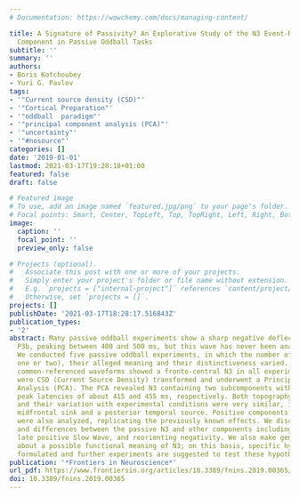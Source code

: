 ```yaml
---
# Documentation: https://wowchemy.com/docs/managing-content/

title: A Signature of Passivity? An Explorative Study of the N3 Event-Related Potential
  Component in Passive Oddball Tasks
subtitle: ''
summary: ''
authors:
- Boris Kotchoubey
- Yuri G. Pavlov
tags:
- '"Current source density (CSD)"'
- '"Cortical Preparation"'
- '"oddball  paradigm"'
- '"principal component analysis (PCA)"'
- '"uncertainty"'
- '"#nosource"'
categories: []
date: '2019-01-01'
lastmod: 2021-03-17T19:28:18+01:00
featured: false
draft: false

# Featured image
# To use, add an image named `featured.jpg/png` to your page's folder.
# Focal points: Smart, Center, TopLeft, Top, TopRight, Left, Right, BottomLeft, Bottom, BottomRight.
image:
  caption: ''
  focal_point: ''
  preview_only: false

# Projects (optional).
#   Associate this post with one or more of your projects.
#   Simply enter your project's folder or file name without extension.
#   E.g. `projects = ["internal-project"]` references `content/project/deep-learning/index.md`.
#   Otherwise, set `projects = []`.
projects: []
publishDate: '2021-03-17T18:28:17.516843Z'
publication_types:
- '2'
abstract: Many passive oddball experiments show a sharp negative deflection N3 after
  P3b, peaking between 400 and 500 ms, but this wave has never been analyzed properly.
  We conducted five passive oddball experiments, in which the number of deviants (i.e.,
  one or two), their alleged meaning and their distinctiveness varied. Mastoid- or
  common-referenced waveforms showed a fronto-central N3 in all experiments. The data
  were CSD (Current Source Density) transformed and underwent a Principal Component
  Analysis (PCA). The PCA revealed N3 containing two subcomponents with very stable
  peak latencies of about 415 and 455 ms, respectively. Both topography of the subcomponents
  and their variation with experimental conditions were very similar, indicating a
  midfrontal sink and a posterior temporal source. Positive components P3a and P3b
  were also analyzed, replicating the previously known effects. We discuss the similarities
  and differences between the passive N3 and other components including the MMN, N1,
  late positive Slow Wave, and reorienting negativity. We also make general hypotheses
  about a possible functional meaning of N3; on this basis, specific hypotheses are
  formulated and further experiments are suggested to test these hypotheses.
publication: '*Frontiers in Neuroscience*'
url_pdf: https://www.frontiersin.org/articles/10.3389/fnins.2019.00365/abstract
doi: 10.3389/fnins.2019.00365
---
```

